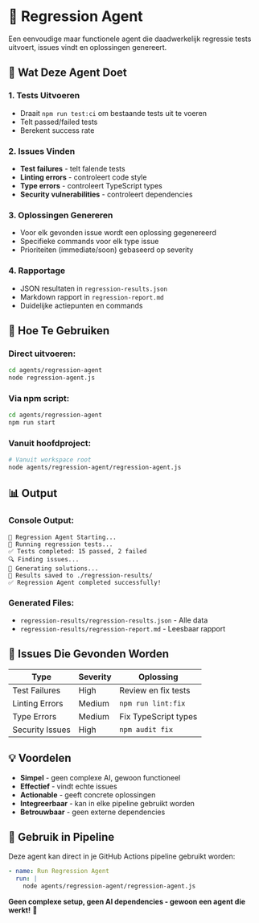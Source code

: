 # 🚀 Regression Agent

Een eenvoudige maar functionele agent die daadwerkelijk regressie tests uitvoert, issues vindt en oplossingen genereert.

## 🎯 Wat Deze Agent Doet

### 1. **Tests Uitvoeren**
- Draait `npm run test:ci` om bestaande tests uit te voeren
- Telt passed/failed tests
- Berekent success rate

### 2. **Issues Vinden**
- **Test failures** - telt falende tests
- **Linting errors** - controleert code style
- **Type errors** - controleert TypeScript types
- **Security vulnerabilities** - controleert dependencies

### 3. **Oplossingen Genereren**
- Voor elk gevonden issue wordt een oplossing gegenereerd
- Specifieke commands voor elk type issue
- Prioriteiten (immediate/soon) gebaseerd op severity

### 4. **Rapportage**
- JSON resultaten in `regression-results.json`
- Markdown rapport in `regression-report.md`
- Duidelijke actiepunten en commands

## 🚀 Hoe Te Gebruiken

### **Direct uitvoeren:**
```bash
cd agents/regression-agent
node regression-agent.js
```

### **Via npm script:**
```bash
cd agents/regression-agent
npm run start
```

### **Vanuit hoofdproject:**
```bash
# Vanuit workspace root
node agents/regression-agent/regression-agent.js
```

## 📊 Output

### **Console Output:**
```
🚀 Regression Agent Starting...
🧪 Running regression tests...
✅ Tests completed: 15 passed, 2 failed
🔍 Finding issues...
🔧 Generating solutions...
📁 Results saved to ./regression-results/
✅ Regression Agent completed successfully!
```

### **Generated Files:**
- `regression-results/regression-results.json` - Alle data
- `regression-results/regression-report.md` - Leesbaar rapport

## 🔧 Issues Die Gevonden Worden

| Type | Severity | Oplossing |
|------|----------|-----------|
| Test Failures | High | Review en fix tests |
| Linting Errors | Medium | `npm run lint:fix` |
| Type Errors | Medium | Fix TypeScript types |
| Security Issues | High | `npm audit fix` |

## 💡 Voordelen

- **Simpel** - geen complexe AI, gewoon functioneel
- **Effectief** - vindt echte issues
- **Actionable** - geeft concrete oplossingen
- **Integreerbaar** - kan in elke pipeline gebruikt worden
- **Betrouwbaar** - geen externe dependencies

## 🎯 Gebruik in Pipeline

Deze agent kan direct in je GitHub Actions pipeline gebruikt worden:

```yaml
- name: Run Regression Agent
  run: |
    node agents/regression-agent/regression-agent.js
```

**Geen complexe setup, geen AI dependencies - gewoon een agent die werkt!** 🚀